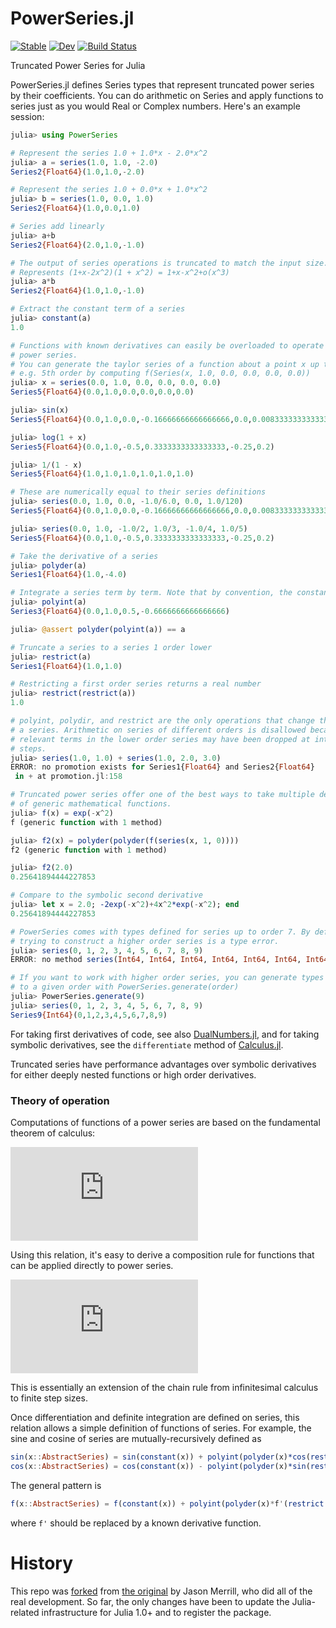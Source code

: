 PowerSeries.jl
==============

[![Stable](https://img.shields.io/badge/docs-stable-blue.svg)](https://moble.github.io/PowerSeries.jl/stable/)
[![Dev](https://img.shields.io/badge/docs-dev-blue.svg)](https://moble.github.io/PowerSeries.jl/dev/)
[![Build Status](https://github.com/moble/PowerSeries.jl/actions/workflows/CI.yml/badge.svg?branch=main)](https://github.com/moble/PowerSeries.jl/actions/workflows/CI.yml?query=branch%3Amain)

Truncated Power Series for Julia

PowerSeries.jl defines Series types that represent truncated power series by their coefficients. You can do arithmetic on Series and apply functions to series just as you would Real or Complex numbers. Here's an example session:

```julia
julia> using PowerSeries

# Represent the series 1.0 + 1.0*x - 2.0*x^2
julia> a = series(1.0, 1.0, -2.0)
Series2{Float64}(1.0,1.0,-2.0)

# Represent the series 1.0 + 0.0*x + 1.0*x^2
julia> b = series(1.0, 0.0, 1.0)
Series2{Float64}(1.0,0.0,1.0)

# Series add linearly
julia> a+b
Series2{Float64}(2.0,1.0,-1.0)

# The output of series operations is truncated to match the input size.
# Represents (1+x-2x^2)(1 + x^2) = 1+x-x^2+o(x^3)
julia> a*b
Series2{Float64}(1.0,1.0,-1.0)

# Extract the constant term of a series
julia> constant(a)
1.0

# Functions with known derivatives can easily be overloaded to operate on
# power series.
# You can generate the taylor series of a function about a point x up to
# e.g. 5th order by computing f(Series(x, 1.0, 0.0, 0.0, 0.0, 0.0))
julia> x = series(0.0, 1.0, 0.0, 0.0, 0.0, 0.0)
Series5{Float64}(0.0,1.0,0.0,0.0,0.0,0.0)

julia> sin(x)
Series5{Float64}(0.0,1.0,0.0,-0.16666666666666666,0.0,0.008333333333333333)

julia> log(1 + x)
Series5{Float64}(0.0,1.0,-0.5,0.3333333333333333,-0.25,0.2)

julia> 1/(1 - x)
Series5{Float64}(1.0,1.0,1.0,1.0,1.0,1.0)

# These are numerically equal to their series definitions
julia> series(0.0, 1.0, 0.0, -1.0/6.0, 0.0, 1.0/120)
Series5{Float64}(0.0,1.0,0.0,-0.16666666666666666,0.0,0.008333333333333333)

julia> series(0.0, 1.0, -1.0/2, 1.0/3, -1.0/4, 1.0/5)
Series5{Float64}(0.0,1.0,-0.5,0.3333333333333333,-0.25,0.2)

# Take the derivative of a series
julia> polyder(a)
Series1{Float64}(1.0,-4.0)

# Integrate a series term by term. Note that by convention, the constant term is 0.
julia> polyint(a)
Series3{Float64}(0.0,1.0,0.5,-0.6666666666666666)

julia> @assert polyder(polyint(a)) == a

# Truncate a series to a series 1 order lower
julia> restrict(a)
Series1{Float64}(1.0,1.0)

# Restricting a first order series returns a real number
julia> restrict(restrict(a))
1.0

# polyint, polydir, and restrict are the only operations that change the order of
# a series. Arithmetic on series of different orders is disallowed because
# relevant terms in the lower order series may have been dropped at intermediate
# steps.
julia> series(1.0, 1.0) + series(1.0, 2.0, 3.0)
ERROR: no promotion exists for Series1{Float64} and Series2{Float64}
 in + at promotion.jl:158

# Truncated power series offer one of the best ways to take multiple derivatives
# of generic mathematical functions.
julia> f(x) = exp(-x^2)
f (generic function with 1 method)

julia> f2(x) = polyder(polyder(f(series(x, 1, 0))))
f2 (generic function with 1 method)

julia> f2(2.0)
0.25641894444227853

# Compare to the symbolic second derivative
julia> let x = 2.0; -2exp(-x^2)+4x^2*exp(-x^2); end
0.25641894444227853

# PowerSeries comes with types defined for series up to order 7. By default,
# trying to construct a higher order series is a type error.
julia> series(0, 1, 2, 3, 4, 5, 6, 7, 8, 9)
ERROR: no method series(Int64, Int64, Int64, Int64, Int64, Int64, Int64, Int64, Int64, Int64)

# If you want to work with higher order series, you can generate types up
# to a given order with PowerSeries.generate(order)
julia> PowerSeries.generate(9)
julia> series(0, 1, 2, 3, 4, 5, 6, 7, 8, 9)
Series9{Int64}(0,1,2,3,4,5,6,7,8,9)
```

For taking first derivatives of code, see also [DualNumbers.jl](https://github.com/scidom/DualNumbers.jl), and for taking symbolic derivatives, see the `differentiate` method of [Calculus.jl](https://github.com/johnmyleswhite/Calculus.jl).

Truncated series have performance advantages over symbolic derivatives for either deeply nested functions or high order derivatives.

### Theory of operation
Computations of functions of a power series are based on the fundamental theorem of calculus:

![equation-1](http://latex.codecogs.com/png.latex?f%28x%20+%20%5Cepsilon%29%20%3D%20f%28x%29%20+%20%5Cint_x%5E%7Bx%20+%20%5Cepsilon%7D%20dx%20f%27%28x%29)

Using this relation, it's easy to derive a composition rule for functions that can be applied directly to power series.

![equation-2](http://latex.codecogs.com/png.latex?f%28g%28x%20+%20%5Cepsilon%29%29%20%3D%20f%28g%28x%29%29%20+%20%5Cint_x%5E%7Bx%20+%20%5Cepsilon%7D%20dx%20f%27%28g%28x%29%29%20g%27%28x%29)

This is essentially an extension of the chain rule from infinitesimal calculus to finite step sizes.

Once differentiation and definite integration are defined on series, this relation allows a simple definition of functions of series. For example, the sine and cosine of series are mutually-recursively defined as

```julia
sin(x::AbstractSeries) = sin(constant(x)) + polyint(polyder(x)*cos(restrict(x)))
cos(x::AbstractSeries) = cos(constant(x)) - polyint(polyder(x)*sin(restrict(x)))
```

The general pattern is

```julia
f(x::AbstractSeries) = f(constant(x)) + polyint(polyder(x)*f'(restrict(x)))
```

where `f'` should be replaced by a known derivative function.

# History

This repo was [forked](https://github.com/jwmerrill/PowerSeries.jl/pull/17) from [the original](https://github.com/jwmerrill/PowerSeries.jl/) by Jason Merrill, who did all of the real development.  So far, the only changes have been to update the Julia-related infrastructure for Julia 1.0+ and to register the package.
